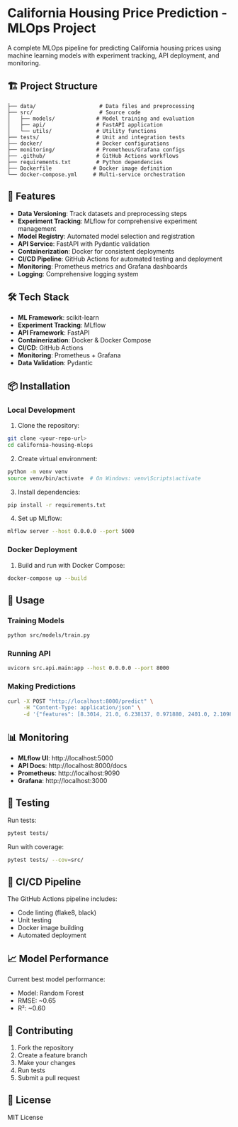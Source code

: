 # California Housing Price Prediction - MLOps Project

A complete MLOps pipeline for predicting California housing prices using machine learning models with experiment tracking, API deployment, and monitoring.

## 🏗️ Project Structure

```
├── data/                    # Data files and preprocessing
├── src/                     # Source code
│   ├── models/             # Model training and evaluation
│   ├── api/                # FastAPI application
│   └── utils/              # Utility functions
├── tests/                  # Unit and integration tests
├── docker/                 # Docker configurations
├── monitoring/             # Prometheus/Grafana configs
├── .github/                # GitHub Actions workflows
├── requirements.txt        # Python dependencies
├── Dockerfile             # Docker image definition
└── docker-compose.yml     # Multi-service orchestration
```

## 🚀 Features

- **Data Versioning**: Track datasets and preprocessing steps
- **Experiment Tracking**: MLflow for comprehensive experiment management
- **Model Registry**: Automated model selection and registration
- **API Service**: FastAPI with Pydantic validation
- **Containerization**: Docker for consistent deployments
- **CI/CD Pipeline**: GitHub Actions for automated testing and deployment
- **Monitoring**: Prometheus metrics and Grafana dashboards
- **Logging**: Comprehensive logging system

## 🛠️ Tech Stack

- **ML Framework**: scikit-learn
- **Experiment Tracking**: MLflow
- **API Framework**: FastAPI
- **Containerization**: Docker & Docker Compose
- **CI/CD**: GitHub Actions
- **Monitoring**: Prometheus + Grafana
- **Data Validation**: Pydantic

## 📦 Installation

### Local Development

1. Clone the repository:
```bash
git clone <your-repo-url>
cd california-housing-mlops
```

2. Create virtual environment:
```bash
python -m venv venv
source venv/bin/activate  # On Windows: venv\Scripts\activate
```

3. Install dependencies:
```bash
pip install -r requirements.txt
```

4. Set up MLflow:
```bash
mlflow server --host 0.0.0.0 --port 5000
```

### Docker Deployment

1. Build and run with Docker Compose:
```bash
docker-compose up --build
```

## 🎯 Usage

### Training Models

```bash
python src/models/train.py
```

### Running API

```bash
uvicorn src.api.main:app --host 0.0.0.0 --port 8000
```

### Making Predictions

```bash
curl -X POST "http://localhost:8000/predict" \
     -H "Content-Type: application/json" \
     -d '{"features": [8.3014, 21.0, 6.238137, 0.971880, 2401.0, 2.109842, 37.86, -122.22]}'
```

## 📊 Monitoring

- **MLflow UI**: http://localhost:5000
- **API Docs**: http://localhost:8000/docs
- **Prometheus**: http://localhost:9090
- **Grafana**: http://localhost:3000

## 🧪 Testing

Run tests:
```bash
pytest tests/
```

Run with coverage:
```bash
pytest tests/ --cov=src/
```

## 🔄 CI/CD Pipeline

The GitHub Actions pipeline includes:
- Code linting (flake8, black)
- Unit testing
- Docker image building
- Automated deployment

## 📈 Model Performance

Current best model performance:
- Model: Random Forest
- RMSE: ~0.65
- R²: ~0.60

## 🤝 Contributing

1. Fork the repository
2. Create a feature branch
3. Make your changes
4. Run tests
5. Submit a pull request

## 📄 License

MIT License
